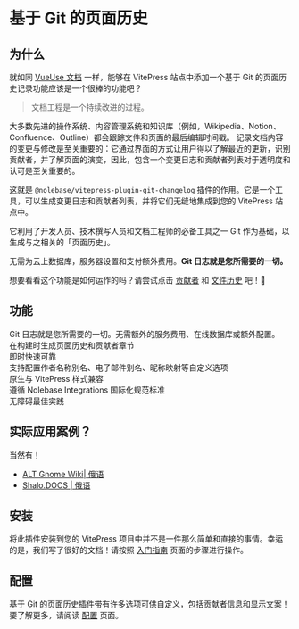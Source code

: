 # 基于 Git 的页面历史 <Badge type="tip" text="v2.0.0-rc5" />

## 为什么

就如同 [VueUse 文档](https://vueuse.org/core/useStorage/#contributors) 一样，能够在 VitePress 站点中添加一个基于 Git 的页面历史记录功能应该是一个很棒的功能吧？

> 文档工程是一个持续改进的过程。

大多数先进的操作系统、内容管理系统和知识库（例如，Wikipedia、Notion、Confluence、Outline）都会跟踪文件和页面的最后编辑时间戳。
记录文档内容的变更与修改是至关重要的：它通过界面的方式让用户得以了解最近的更新，识别贡献者，并了解页面的演变，因此，包含一个变更日志和贡献者列表对于透明度和认可是至关重要的。

这就是 `@nolebase/vitepress-plugin-git-changelog` 插件的作用。它是一个工具，可以生成变更日志和贡献者列表，并将它们无缝地集成到您的 VitePress 站点中。

它利用了开发人员、技术撰写人员和文档工程师的必备工具之一 Git 作为基础，以生成与之相关的「页面历史」。

无需为云上数据库，服务器设置和支付额外费用。**Git 日志就是您所需要的一切。**

想要看看这个功能是如何运作的吗？请尝试点击 [贡献者](#contributors) 和 [文件历史](#file-history) 吧！🚀

## 功能

<div grid="~ cols-[auto_1fr] gap-1" items-start my-1>
  <div h=[1rem]><div i-icon-park-outline:check-one text="green-600" /></div>
  <span>Git 日志就是您所需要的一切。无需额外的服务费用、在线数据库或额外配置。</span>
  <div h=[1rem]><div i-icon-park-outline:check-one text="green-600" /></div>
  <span>在构建时生成页面历史和贡献者章节</span>
  <div h=[1rem]><div i-icon-park-outline:check-one text="green-600" /></div>
  <span>即时快速可靠</span>
  <div h=[1rem]><div i-icon-park-outline:check-one text="green-600" /></div>
  <span>支持配置作者名称别名、电子邮件别名、昵称映射等自定义选项</span>
  <div h=[1rem]><div i-icon-park-outline:check-one text="green-600" /></div>
  <span>原生与 VitePress 样式兼容</span>
  <div h=[1rem]><div i-icon-park-outline:check-one text="green-600" /></div>
  <span>遵循 Nolebase Integrations 国际化规范标准</span>
  <div h=[1rem]><div i-icon-park-outline:check-one text="green-600" /></div>
  <span>无障碍最佳实践</span>
</div>

## 实际应用案例？

当然有！

- [ALT Gnome Wiki| 俄语](https://alt-gnome.wiki/download.html#%D0%B8%D1%81%D1%82%D0%BE%D1%80%D0%B8%D1%8F-%D0%B8%D0%B7%D0%BC%D0%B5%D0%BD%D0%B5%D0%BD%D0%B8%D0%B8)
- [Shalo.DOCS | 俄语](https://docs.shalotts.site/docs/01_introduction/#changelog)

## 安装

将此插件安装到您的 VitePress 项目中并不是一件那么简单和直接的事情。幸运的是，我们写了很好的文档！请按照 [入门指南](./getting-started) 页面的步骤进行操作。

## 配置

基于 Git 的页面历史插件带有许多选项可供自定义，包括贡献者信息和显示文案！要了解更多，请阅读 [配置](./configure-ui) 页面。
